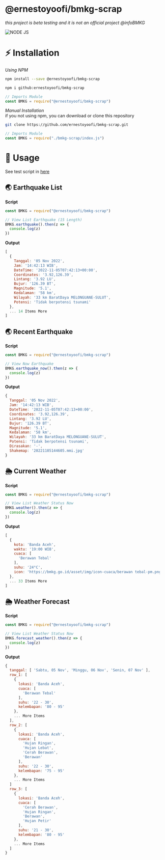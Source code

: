 # @ernestoyoofi/bmkg-scrap
*this project is beta testing and it is not an official project @infoBMKG*

![NODE JS](https://img.shields.io/npm/v/@ernestoyoofi/bmkg-scrap.svg?style=flat-square)

# ⚡ Installation

*Using NPM*

```bash
npm install --save @ernestoyoofi/bmkg-scrap
```
```bash
npm i github:ernestoyoofi/bmkg-scrap
```
```js
// Imports Module
const BMKG = require("@ernestoyoofi/bmkg-scrap")
```

*Manual Installation* <br/>
if you not using npm, you can download or clone this repository
```bash
git clone https://github.com/ernestoyoofi/bmkg-scrap.git
```
```js
// Imports Module
const BMKG = require("./bmkg-scrap/index.js")
```

# 🎉 Usage

See test script in [here](/test.js)

## 🌏 Earthquake List

**Script**
```js
const BMKG = require("@ernestoyoofi/bmkg-scrap")

// View List Earthquake (15 Length)
BMKG.earthquake().then(z => {
  console.log(z)
})
```
**Output**
```js
[
  {
    Tanggal: '05 Nov 2022',
    Jam: '14:42:13 WIB',
    DateTime: '2022-11-05T07:42:13+00:00',
    Coordinates: '3.92,126.39',
    Lintang: '3.92 LU',
    Bujur: '126.39 BT',
    Magnitude: '5.1',
    Kedalaman: '58 km',
    Wilayah: '33 km BaratDaya MELONGUANE-SULUT',
    Potensi: 'Tidak berpotensi tsunami'
  },
  ... 14 Items More
]
```

## 🌏 Recent Earthquake

**Script**
```js
const BMKG = require("@ernestoyoofi/bmkg-scrap")

// View Now Earthquake
BMKG.earthquake_now().then(z => {
  console.log(z)
})
```
**Output**
```js
{
  Tanggal: '05 Nov 2022',
  Jam: '14:42:13 WIB',
  DateTime: '2022-11-05T07:42:13+00:00',
  Coordinates: '3.92,126.39',
  Lintang: '3.92 LU',
  Bujur: '126.39 BT',
  Magnitude: '5.1',
  Kedalaman: '58 km',
  Wilayah: '33 km BaratDaya MELONGUANE-SULUT',
  Potensi: 'Tidak berpotensi tsunami',
  Dirasakan: '-',
  Shakemap: '20221105144605.mmi.jpg'
}
```

## 🌦️ Current Weather

**Script**
```js
const BMKG = require("@ernestoyoofi/bmkg-scrap")

// View List Weather Status Now
BMKG.weather().then(z => {
  console.log(z)
})
```
**Output**
```js
[
  {
    kota: 'Banda Aceh',
    waktu: '19:00 WIB',
    cuaca: [
      'Berawan Tebal'
    ],
    suhu: '24°C',
    icon: 'https://bmkg.go.id/asset/img/icon-cuaca/berawan tebal-pm.png'
  },
  ... 33 Items More
]
```

## 🌦️ Weather Forecast

**Script**
```js
const BMKG = require("@ernestoyoofi/bmkg-scrap")

// View List Weather Status Now
BMKG.forecast_weather().then(z => {
  console.log(z)
})
```
**Output**
```js
{
  tanggal: [ 'Sabtu, 05 Nov', 'Minggu, 06 Nov', 'Senin, 07 Nov' ],
  row_1: [
    {
      lokasi: 'Banda Aceh',
      cuaca: [
        'Berawan Tebal'
      ],
      suhu: '22 - 30',
      kelembapan: '80 - 95'
    },
    ... More Items
  ],
  row_2: [
    {
      lokasi: 'Banda Aceh',
      cuaca: [
        'Hujan Ringan',
        'Hujan Lebat',
        'Cerah Berawan',
        'Berawan'
      ],
      suhu: '22 - 30',
      kelembapan: '75 - 95'
    },
    ... More Items
  ]
  row_3: [
    {
      lokasi: 'Banda Aceh',
      cuaca: [
        'Cerah Berawan',
        'Hujan Ringan',
        'Berawan',
        'Hujan Petir'
      ],
      suhu: '21 - 30',
      kelembapan: '80 - 95'
    },
    ... More Items
  ]
}
```
